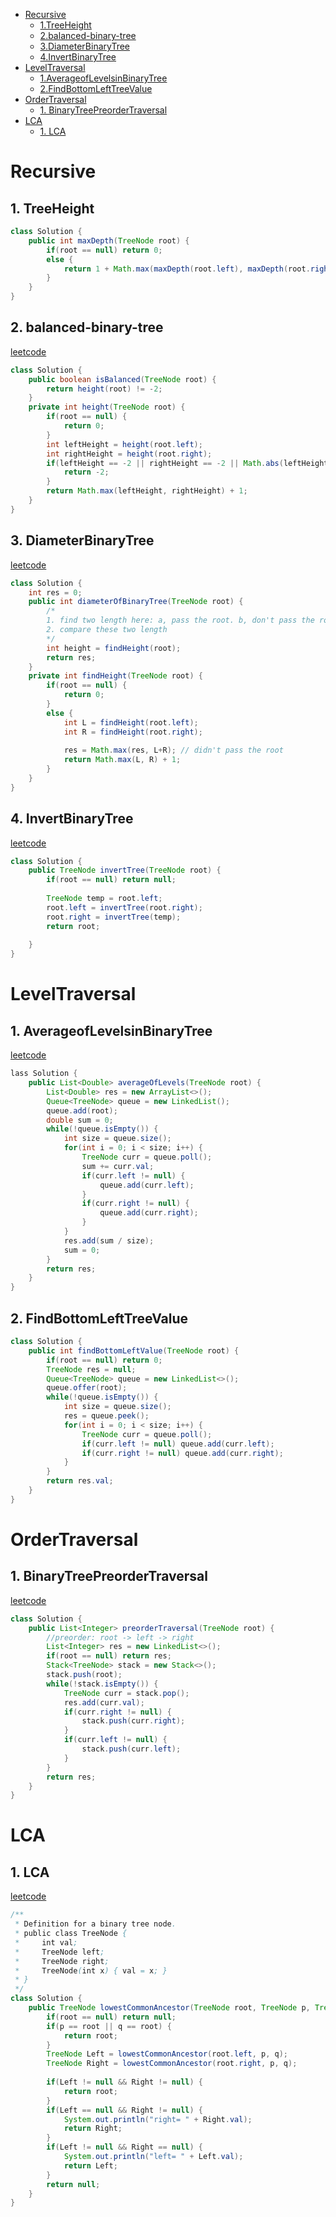 <!-- GFM-TOC -->
* [Recursive](#Recursive)
     * [1.TreeHeight](#1-TreeHeight)
     * [2.balanced-binary-tree](#2-balanced-binary-tree)
     * [3.DiameterBinaryTree](#3-DiameterBinaryTree)
     * [4.InvertBinaryTree](#4-InvertBinaryTree)
* [LevelTraversal](#LevelTraversal)
     * [1.AverageofLevelsinBinaryTree](#1-AverageofLevelsinBinaryTree)
     * [2.FindBottomLeftTreeValue](#2-FindBottomLeftTreeValue)
* [OrderTraversal](#OrderTraversal)
     * [1. BinaryTreePreorderTraversal](#1-BinaryTreePreorderTraversal)
* [LCA](#LCA)
     * [1. LCA](#1-LCA)
<!-- GFM-TOC -->

# Recursive
## 1. TreeHeight
```java
class Solution {
    public int maxDepth(TreeNode root) {
        if(root == null) return 0;
        else {
            return 1 + Math.max(maxDepth(root.left), maxDepth(root.right));
        }
    }
}
```
## 2. balanced-binary-tree
[leetcode](https://leetcode.com/problems/balanced-binary-tree/description/)
```java
class Solution {
    public boolean isBalanced(TreeNode root) {
        return height(root) != -2;
    }
    private int height(TreeNode root) {
        if(root == null) {
            return 0;
        }
        int leftHeight = height(root.left);
        int rightHeight = height(root.right);
        if(leftHeight == -2 || rightHeight == -2 || Math.abs(leftHeight - rightHeight) > 1) {
            return -2;
        }
        return Math.max(leftHeight, rightHeight) + 1;
    }
}
```
## 3. DiameterBinaryTree
[leetcode](https://leetcode.com/problems/diameter-of-binary-tree/description/)
```java
class Solution {
    int res = 0;
    public int diameterOfBinaryTree(TreeNode root) {
        /*
        1. find two length here: a, pass the root. b, don't pass the root
        2. compare these two length
        */
        int height = findHeight(root);
        return res;
    }
    private int findHeight(TreeNode root) {
        if(root == null) {
            return 0;
        }
        else {
            int L = findHeight(root.left);
            int R = findHeight(root.right);
            
            res = Math.max(res, L+R); // didn't pass the root
            return Math.max(L, R) + 1;
        }
    }
}
```
## 4. InvertBinaryTree
[leetcode](https://leetcode.com/problems/invert-binary-tree/description/)
```java
class Solution {
    public TreeNode invertTree(TreeNode root) {
        if(root == null) return null;
        
        TreeNode temp = root.left;
        root.left = invertTree(root.right);
        root.right = invertTree(temp);
        return root;
        
    }
}
```
# LevelTraversal

## 1. AverageofLevelsinBinaryTree
[leetcode](https://leetcode.com/problems/average-of-levels-in-binary-tree/description/)
```java
lass Solution {
    public List<Double> averageOfLevels(TreeNode root) {
        List<Double> res = new ArrayList<>();
        Queue<TreeNode> queue = new LinkedList();
        queue.add(root);
        double sum = 0;
        while(!queue.isEmpty()) {
            int size = queue.size();
            for(int i = 0; i < size; i++) {
                TreeNode curr = queue.poll();
                sum += curr.val;
                if(curr.left != null) {
                    queue.add(curr.left);
                }
                if(curr.right != null) {
                    queue.add(curr.right);
                }
            }
            res.add(sum / size);
            sum = 0;
        }
        return res;
    }
}
```
## 2. FindBottomLeftTreeValue
```java
class Solution {
    public int findBottomLeftValue(TreeNode root) {
        if(root == null) return 0;
        TreeNode res = null;
        Queue<TreeNode> queue = new LinkedList<>();
        queue.offer(root);
        while(!queue.isEmpty()) {
            int size = queue.size();
            res = queue.peek();
            for(int i = 0; i < size; i++) {
                TreeNode curr = queue.poll();
                if(curr.left != null) queue.add(curr.left);
                if(curr.right != null) queue.add(curr.right);
            }
        }
        return res.val;
    }
}
```
# OrderTraversal

## 1. BinaryTreePreorderTraversal
[leetcode](https://leetcode.com/problems/binary-tree-preorder-traversal/description/)
```java
class Solution {
    public List<Integer> preorderTraversal(TreeNode root) {
        //preorder: root -> left -> right
        List<Integer> res = new LinkedList<>();
        if(root == null) return res;
        Stack<TreeNode> stack = new Stack<>();
        stack.push(root);
        while(!stack.isEmpty()) {
            TreeNode curr = stack.pop();
            res.add(curr.val);
            if(curr.right != null) {
                stack.push(curr.right);
            }
            if(curr.left != null) {
                stack.push(curr.left);
            }
        }
        return res;
    }
}
```

# LCA
## 1. LCA
[leetcode](https://leetcode.com/problems/lowest-common-ancestor-of-a-binary-tree/)
```java
/**
 * Definition for a binary tree node.
 * public class TreeNode {
 *     int val;
 *     TreeNode left;
 *     TreeNode right;
 *     TreeNode(int x) { val = x; }
 * }
 */
class Solution {
    public TreeNode lowestCommonAncestor(TreeNode root, TreeNode p, TreeNode q) {
        if(root == null) return null;
        if(p == root || q == root) {
            return root;
        }
        TreeNode Left = lowestCommonAncestor(root.left, p, q);
        TreeNode Right = lowestCommonAncestor(root.right, p, q);
        
        if(Left != null && Right != null) {
            return root;
        }
        if(Left == null && Right != null) {
            System.out.println("right= " + Right.val);
            return Right;
        }
        if(Left != null && Right == null) {
            System.out.println("left= " + Left.val);
            return Left;
        }
        return null;
    }
}
```
